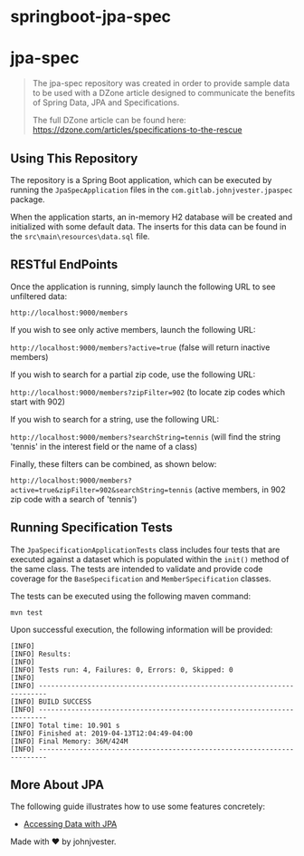 # springboot-jpa-spec
# jpa-spec

> The jpa-spec repository was created in order to provide sample data to be
> used with a DZone article designed to communicate the benefits of Spring Data, 
> JPA and Specifications. 
> 
> The full DZone article can be found here:
> https://dzone.com/articles/specifications-to-the-rescue

## Using This Repository

The repository is a Spring Boot application, which can be executed by running the `JpaSpecApplication` files in the `com.gitlab.johnjvester.jpaspec` package.  

When the application starts, an in-memory H2 database will be created and initialized with some default data.  The inserts for this data can be found in the `src\main\resources\data.sql` file.

## RESTful EndPoints

Once the application is running, simply launch the following URL to see unfiltered data:

`http://localhost:9000/members`

If you wish to see only active members, launch the following URL:

`http://localhost:9000/members?active=true` (false will return inactive members)

If you wish to search for a partial zip code, use the following URL:

`http://localhost:9000/members?zipFilter=902` (to locate zip codes which start with 902)

If you wish to search for a string, use the following URL:

`http://localhost:9000/members?searchString=tennis` (will find the string 'tennis' in the interest field or the name of a class)

Finally, these filters can be combined, as shown below:

`http://localhost:9000/members?active=true&zipFilter=902&searchString=tennis` (active members, in 902 zip code with a search of 'tennis')

## Running Specification Tests

The `JpaSpecificationApplicationTests` class includes four tests that are executed against a dataset which is populated 
within the `init()` method of the same class.  The tests are intended to validate and provide code coverage for the 
`BaseSpecification` and `MemberSpecification` classes.

The tests can be executed using the following maven command:

`mvn test`

Upon successful execution, the following information will be provided:

```
[INFO] 
[INFO] Results:
[INFO] 
[INFO] Tests run: 4, Failures: 0, Errors: 0, Skipped: 0
[INFO] 
[INFO] ------------------------------------------------------------------------
[INFO] BUILD SUCCESS
[INFO] ------------------------------------------------------------------------
[INFO] Total time: 10.901 s
[INFO] Finished at: 2019-04-13T12:04:49-04:00
[INFO] Final Memory: 36M/424M
[INFO] ------------------------------------------------------------------------
```

## More About JPA

The following guide illustrates how to use some features concretely:

* [Accessing Data with JPA](https://spring.io/guides/gs/accessing-data-jpa/)

Made with ♥ by johnjvester.